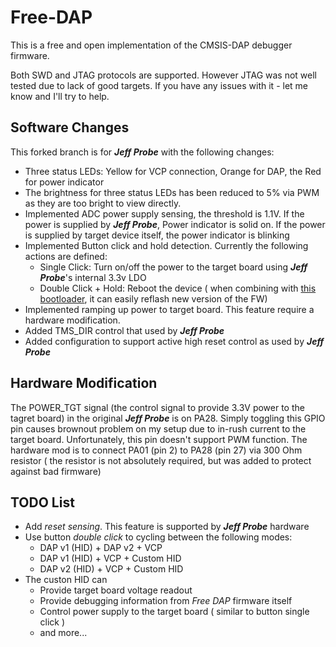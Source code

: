 # Free-DAP

This is a free and open implementation of the CMSIS-DAP debugger firmware.

Both SWD and JTAG protocols are supported. However JTAG was not well tested due to lack of
good targets. If you have any issues with it - let me know and I'll try to help.

## Software Changes

This forked branch is for _**Jeff Probe**_ with the following changes:
 * Three status LEDs: Yellow for VCP connection, Orange for DAP, the Red for power indicator
 * The brightness for three status LEDs has been reduced to 5% via PWM as they are too bright to view directly.
 * Implemented ADC power supply sensing, the threshold is 1.1V. If the power is supplied by _**Jeff Probe**_, Power indicator is solid on. If the power is supplied by target device itself, the power indicator is blinking 
 * Implemented Button click and hold detection. Currently the following actions are defined:
    - Single Click: Turn on/off the power to the target board using _**Jeff Probe**_'s internal 3.3v LDO
    - Double Click + Hold: Reboot the device ( when combining with [this bootloader](https://github.com/hlyi/uf2-samdx1), it can easily reflash new version of the FW)
 * Implemented ramping up power to target board. This feature require a hardware modification.
 * Added TMS_DIR control that used by _**Jeff Probe**_
 * Added configuration to support active high reset control as used by _**Jeff Probe**_

## Hardware Modification

The POWER_TGT signal (the control signal to provide 3.3V power to the tagret board) in the original _**Jeff Probe**_ is on PA28. Simply toggling this GPIO pin causes brownout problem on my setup due to in-rush current to the target board. Unfortunately, this pin doesn't support PWM function. The hardware mod is to connect PA01 (pin 2) to PA28 (pin 27) via 300 Ohm resistor ( the resistor is not absolutely required, but was added to protect against bad firmware)

## TODO List
 * Add _reset sensing_. This feature is supported by _**Jeff Probe**_ hardware
 * Use button _double click_ to cycling between the following modes:
   - DAP v1 (HID) + DAP v2 + VCP
   - DAP v1 (HID) + VCP + Custom HID
   - DAP v2 (HID) + VCP + Custom HID
 * The custon HID can
   - Provide target board voltage readout
   - Provide debugging information from _Free DAP_ firmware itself
   - Control power supply to the target board ( similar to button single click )
   - and more...
 
